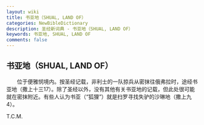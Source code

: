 ```yaml
---
layout: wiki
title: 书亚地（SHUAL, LAND OF）
categories: NewBibleDictionary
description: 圣经新词典 - 书亚地（SHUAL, LAND OF）
keywords: 书亚地, SHUAL, LAND OF
comments: false
---
```


## 书亚地（SHUAL, LAND OF）

　　位于便雅悯境内。按圣经记载，非利士的一队掠兵从密抹往俄弗拉时，途经书亚地（撒上十三17）。除了圣经以外，没有其他有关书亚地的记载，但此处很可能就在密抹附近。有些人认为书亚（“狐狸”）就是扫罗寻找失驴的沙琳地（撒上九4）。

T.C.M.








